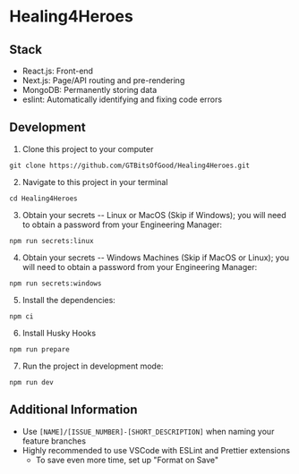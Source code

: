 # Healing4Heroes

## Stack

- React.js: Front-end
- Next.js: Page/API routing and pre-rendering
- MongoDB: Permanently storing data
- eslint: Automatically identifying and fixing code errors

## Development

1. Clone this project to your computer
```
git clone https://github.com/GTBitsOfGood/Healing4Heroes.git
```
2. Navigate to this project in your terminal
```
cd Healing4Heroes
```
3. Obtain your secrets -- Linux or MacOS (Skip if Windows); you will need to obtain a password from your Engineering Manager:
```
npm run secrets:linux
```
4. Obtain your secrets -- Windows Machines (Skip if MacOS or Linux); you will need to obtain a password from your Engineering Manager:
```
npm run secrets:windows
```
5. Install the dependencies:
```
npm ci
```
6. Install Husky Hooks
```
npm run prepare
```
7. Run the project in development mode:
```
npm run dev
```

## Additional Information

- Use `[NAME]/[ISSUE_NUMBER]-[SHORT_DESCRIPTION]` when naming your feature branches
- Highly recommended to use VSCode with ESLint and Prettier extensions
  - To save even more time, set up "Format on Save"
